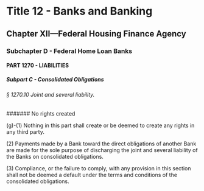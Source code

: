 
# Title 12 - Banks and Banking
## Chapter XII—Federal Housing Finance Agency
### Subchapter D - Federal Home Loan Banks
#### PART 1270 - LIABILITIES
##### Subpart C - Consolidated Obligations
###### § 1270.10 Joint and several liability.
####### No rights created

(g)-(1) Nothing in this part shall create or be deemed to create any rights in any third party.

(2) Payments made by a Bank toward the direct obligations of another Bank are made for the sole purpose of discharging the joint and several liability of the Banks on consolidated obligations.

(3) Compliance, or the failure to comply, with any provision in this section shall not be deemed a default under the terms and conditions of the consolidated obligations.
